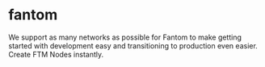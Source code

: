 # fantom
We support as many networks as possible for Fantom to make getting started with development easy and transitioning to production even easier. Create FTM Nodes instantly.
